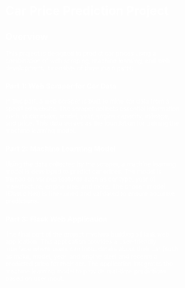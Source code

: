 <div style="background-image: url('C:\Users\elon2\Flask_projects\car_price_predictor_proj\car_sample.jpg'); padding: 50px; background-size: cover; color: white;">

# Car Price Prediction Project
## Overview
This project is designed to predict car prices using a combination of web scraping, machine learning, and web development. It consists of three main parts:

### Part 1: Web Scraper for Car Data
In this part, a web scraper is built to mine car data from a specified website. The scraper collects essential information such as car make, model, year, engine capacity, mileage, and price. This data serves as the foundation for training the machine learning model.

### Part 2: Machine Learning Model
Using the data collected by the scraper, a machine learning model is developed to predict car prices. The model is trained on various features such as car type, year of manufacture, engine size, and more. The chosen model (Elastic Net) is fine-tuned and validated to ensure accurate predictions.

### Part 3: Flask Web Application
The final part of the project involves building a Flask web application. This application provides a user-friendly interface where users can input details about their car (such as make, model, year, and engine size) and receive a predicted price for their car. The application integrates the machine learning model to provide real-time predictions based on user input.
